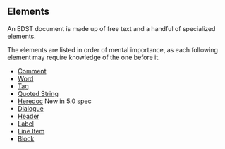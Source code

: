 ## Elements

An EDST document is made up of free text and a handful of specialized elements.

The elements are listed in order of mental importance, as each following element may require knowledge of the one before it.

* [Comment](elements/comment.md)
* [Word](elements/word.md)
* [Tag](elements/tag.md)
* [Quoted String](elements/quoted_string.md)
* [Heredoc](elements/heredoc.md) New in 5.0 spec
* [Dialogue](elements/dialogue.md)
* [Header](elements/header.md)
* [Label](elements/label.md)
* [Line Item](elements/line_item.md)
* [Block](elements/block.md)
